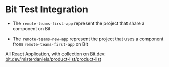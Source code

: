 # Bit Test Integration

- The `remote-teams-first-app` represent the project that share a component on Bit

- The `remote-teams-new-app` represent the project that uses a component from `remote-teams-first-app` on Bit

All React Application, with collection on [Bit.dev](https://github.com/teambit/bit): [bit.dev/misterdaniels/product-list/product-list](bit.dev/misterdaniels/product-list/product-list)
